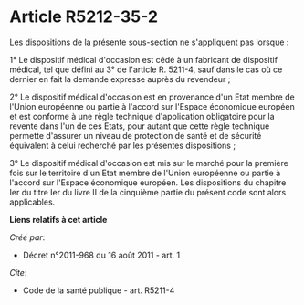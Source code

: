 # Article R5212-35-2

Les dispositions de la présente sous-section ne s'appliquent pas lorsque : 

1° Le dispositif médical d'occasion est cédé à un fabricant de dispositif médical, tel que défini au 3° de l'article R.
5211-4, sauf dans le cas où ce dernier en fait la demande expresse auprès du revendeur ; 

2° Le dispositif médical d'occasion est en provenance d'un Etat membre de l'Union européenne ou partie à l'accord sur
l'Espace économique européen et est conforme à une règle technique d'application obligatoire pour la revente dans l'un de ces
Etats, pour autant que cette règle technique permette d'assurer un niveau de protection de santé et de sécurité équivalent à
celui recherché par les présentes dispositions ; 

3° Le dispositif médical d'occasion est mis sur le marché pour la première fois sur le territoire d'un Etat membre de l'Union
européenne ou partie à l'accord sur l'Espace économique européen. Les dispositions du chapitre Ier du titre Ier du livre II
de la cinquième partie du présent code sont alors applicables.

**Liens relatifs à cet article**

_Créé par_:

  - Décret n°2011-968 du 16 août 2011 - art. 1

_Cite_:

  - Code de la santé publique - art. R5211-4
